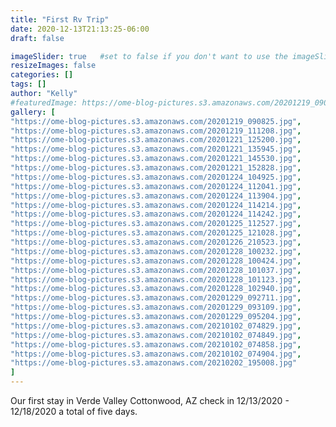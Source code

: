```yaml
---
title: "First Rv Trip"
date: 2020-12-13T21:13:25-06:00
draft: false

imageSlider: true   #set to false if you don't want to use the imageSlider but a featuredImage
resizeImages: false
categories: []
tags: []
author: "Kelly"
#featuredImage: https://ome-blog-pictures.s3.amazonaws.com/20201219_090825.jpg
gallery: [
"https://ome-blog-pictures.s3.amazonaws.com/20201219_090825.jpg",
"https://ome-blog-pictures.s3.amazonaws.com/20201219_111208.jpg",
"https://ome-blog-pictures.s3.amazonaws.com/20201221_125200.jpg",
"https://ome-blog-pictures.s3.amazonaws.com/20201221_135945.jpg",
"https://ome-blog-pictures.s3.amazonaws.com/20201221_145530.jpg",
"https://ome-blog-pictures.s3.amazonaws.com/20201221_152828.jpg",
"https://ome-blog-pictures.s3.amazonaws.com/20201224_104925.jpg",
"https://ome-blog-pictures.s3.amazonaws.com/20201224_112041.jpg",
"https://ome-blog-pictures.s3.amazonaws.com/20201224_113904.jpg",
"https://ome-blog-pictures.s3.amazonaws.com/20201224_114214.jpg",
"https://ome-blog-pictures.s3.amazonaws.com/20201224_114242.jpg",
"https://ome-blog-pictures.s3.amazonaws.com/20201225_112527.jpg",
"https://ome-blog-pictures.s3.amazonaws.com/20201225_121028.jpg",
"https://ome-blog-pictures.s3.amazonaws.com/20201226_210523.jpg",
"https://ome-blog-pictures.s3.amazonaws.com/20201228_100232.jpg",
"https://ome-blog-pictures.s3.amazonaws.com/20201228_100424.jpg",
"https://ome-blog-pictures.s3.amazonaws.com/20201228_101037.jpg",
"https://ome-blog-pictures.s3.amazonaws.com/20201228_101123.jpg",
"https://ome-blog-pictures.s3.amazonaws.com/20201228_102940.jpg",
"https://ome-blog-pictures.s3.amazonaws.com/20201229_092711.jpg",
"https://ome-blog-pictures.s3.amazonaws.com/20201229_093109.jpg",
"https://ome-blog-pictures.s3.amazonaws.com/20201229_095204.jpg",
"https://ome-blog-pictures.s3.amazonaws.com/20210102_074829.jpg",
"https://ome-blog-pictures.s3.amazonaws.com/20210102_074849.jpg",
"https://ome-blog-pictures.s3.amazonaws.com/20210102_074858.jpg",
"https://ome-blog-pictures.s3.amazonaws.com/20210102_074904.jpg",
"https://ome-blog-pictures.s3.amazonaws.com/20210202_195008.jpg"
]
---
```




Our first stay in Verde Valley Cottonwood, AZ check in 12/13/2020 - 12/18/2020 a total of five days.